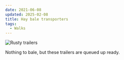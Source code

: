 ```yaml
---
date: 2021-06-08
updated: 2025-02-08
title: Hay bale transporters
tags:
  - Walks
---
```



![Rusty trailers](https://www.chrisjennings.net/uploads/91841238-4546-4ed5-979f-1ef40f28293a.jpeg)

Nothing to bale, but these trailers are queued up ready.